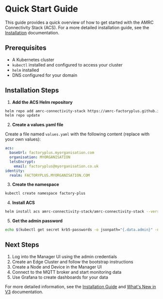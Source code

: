 # Quick Start Guide

This guide provides a quick overview of how to get started with the AMRC Connectivity Stack (ACS). For a more detailed installation guide, see the [Installation](installation.md) documentation.

## Prerequisites

- A Kubernetes cluster
- `kubectl` installed and configured to access your cluster
- `helm` installed
- DNS configured for your domain

## Installation Steps

1. **Add the ACS Helm repository**

```bash
helm repo add amrc-connectivity-stack https://amrc-factoryplus.github.io/amrc-connectivity-stack/build
helm repo update
```

2. **Create a values.yaml file**

Create a file named `values.yaml` with the following content (replace with your own values):

```yaml
acs:
  baseUrl: factoryplus.myorganisation.com
  organisation: MYORGANISATION
  letsEncrypt:
    email: factoryplus@myorganisation.co.uk
identity:
  realm: FACTORYPLUS.MYORGANISATION.COM
```

3. **Create the namespace**

```bash
kubectl create namespace factory-plus
```

4. **Install ACS**

```bash
helm install acs amrc-connectivity-stack/amrc-connectivity-stack --version ^3.0.0 -f values.yaml --namespace factory-plus --wait --timeout 30m
```

5. **Get the admin password**

```bash
echo $(kubectl get secret krb5-passwords -o jsonpath="{.data.admin}" -n factory-plus | base64 --decode)
```

## Next Steps

1. Log into the Manager UI using the admin credentials
2. Create an Edge Cluster and follow the bootstrap instructions
3. Create a Node and Device in the Manager UI
4. Connect to the MQTT broker and start monitoring data
5. Use Grafana to create dashboards for your data

For more detailed information, see the [Installation Guide](installation.md) and [What's New in V3](whats-new-in-v3.md) documentation.
